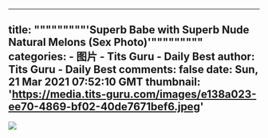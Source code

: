 
---
title: """""""""'Superb Babe with Superb Nude Natural Melons (Sex Photo)'"""""""""
categories: 
    - 图片
    - Tits Guru - Daily Best
author: Tits Guru - Daily Best
comments: false
date: Sun, 21 Mar 2021 07:52:10 GMT
thumbnail: 'https://media.tits-guru.com/images/e138a023-ee70-4869-bf02-40de7671bef6.jpeg'
---

<div>   
<img src="https://media.tits-guru.com/images/e138a023-ee70-4869-bf02-40de7671bef6.jpeg" referrerpolicy="no-referrer">  
</div>
            